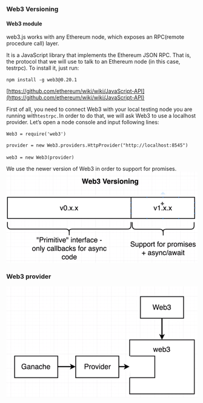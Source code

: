 ### Web3 Versioning

#### Web3 module

web3.js works with any Ethereum node, which exposes an RPC\(remote procedure call\) layer.

It is a JavaScript library that implements the Ethereum JSON RPC. That is, the protocol that we will use to talk to an Ethereum node \(in this case, testrpc\). To install it, just run:

```
npm install -g web3@0.20.1
```

[https://github.com/ethereum/wiki/wiki/JavaScript-API](https://github.com/ethereum/wiki/wiki/JavaScript-API)

First of all, you need to connect Web3 with your local testing node you are running with`testrpc.`In order to do that, we will ask Web3 to use a localhost provider. Let’s open a node console and input following lines:

```
Web3 = require('web3')
```

```
provider = new Web3.providers.HttpProvider("http://localhost:8545")

web3 = new Web3(provider)
```



We use the newer version of Web3 in order to support for promises.![](/assets/version)

### Web3 provider

![](/assets/web3Provider)


